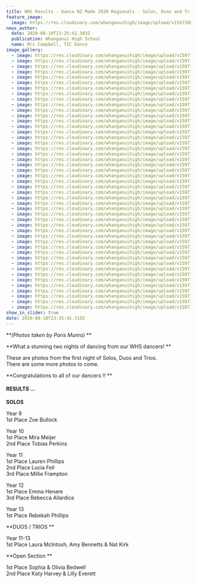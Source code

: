 ```yaml
---
title: WHS Results - Dance NZ Made 2020 Regionals - Solos, Duos and Trios
feature_image:
  image: https://res.cloudinary.com/whanganuihigh/image/upload/v1597108226/News/Dance%20NZ%20Made%20Reg2020.Solos%2C%20Duos%20and%20Trios/30.117308266_991031981319140_7334534703540096203_o.jpg
news_author:
  date: 2020-08-10T23:25:42.303Z
  publication: Whanganui High School
  name: Mrs Campbell, TIC Dance
image_gallery:
  - image: https://res.cloudinary.com/whanganuihigh/image/upload/v1597108222/News/Dance%20NZ%20Made%20Reg2020.Solos%2C%20Duos%20and%20Trios/1.117586584_991029854652686_2545766113367577206_o.jpg
  - image: https://res.cloudinary.com/whanganuihigh/image/upload/v1597108224/News/Dance%20NZ%20Made%20Reg2020.Solos%2C%20Duos%20and%20Trios/2.116430001_991029837986021_5038180596073510201_o.jpg
  - image: https://res.cloudinary.com/whanganuihigh/image/upload/v1597108226/News/Dance%20NZ%20Made%20Reg2020.Solos%2C%20Duos%20and%20Trios/3.117317886_991029757986029_2497383061864618871_o.jpg
  - image: https://res.cloudinary.com/whanganuihigh/image/upload/v1597108229/News/Dance%20NZ%20Made%20Reg2020.Solos%2C%20Duos%20and%20Trios/4.117241900_991029951319343_6824348639509612358_o.jpg
  - image: https://res.cloudinary.com/whanganuihigh/image/upload/v1597108230/News/Dance%20NZ%20Made%20Reg2020.Solos%2C%20Duos%20and%20Trios/5.117149720_991029801319358_3195205882150234214_o.jpg
  - image: https://res.cloudinary.com/whanganuihigh/image/upload/v1597108231/News/Dance%20NZ%20Made%20Reg2020.Solos%2C%20Duos%20and%20Trios/6.117195754_991029871319351_7934392133577932030_o.jpg
  - image: https://res.cloudinary.com/whanganuihigh/image/upload/v1597108231/News/Dance%20NZ%20Made%20Reg2020.Solos%2C%20Duos%20and%20Trios/7.117306686_991029961319342_5516835469925415713_o.jpg
  - image: https://res.cloudinary.com/whanganuihigh/image/upload/v1597108231/News/Dance%20NZ%20Made%20Reg2020.Solos%2C%20Duos%20and%20Trios/8.117296103_991030104652661_1678310552342468153_o.jpg
  - image: https://res.cloudinary.com/whanganuihigh/image/upload/v1597108231/News/Dance%20NZ%20Made%20Reg2020.Solos%2C%20Duos%20and%20Trios/9.117334585_991030134652658_24799977446485163_o.jpg
  - image: https://res.cloudinary.com/whanganuihigh/image/upload/v1597108222/News/Dance%20NZ%20Made%20Reg2020.Solos%2C%20Duos%20and%20Trios/10.116908581_991030031319335_8060351706432040226_o.jpg
  - image: https://res.cloudinary.com/whanganuihigh/image/upload/v1597108222/News/Dance%20NZ%20Made%20Reg2020.Solos%2C%20Duos%20and%20Trios/11.117303011_991030011319337_7431048592100073186_o.jpg
  - image: https://res.cloudinary.com/whanganuihigh/image/upload/v1597108222/News/Dance%20NZ%20Made%20Reg2020.Solos%2C%20Duos%20and%20Trios/12.117304666_991030057985999_2849465617329657706_o.jpg
  - image: https://res.cloudinary.com/whanganuihigh/image/upload/v1597108222/News/Dance%20NZ%20Made%20Reg2020.Solos%2C%20Duos%20and%20Trios/13.117444888_991030077985997_316661651018513004_o.jpg
  - image: https://res.cloudinary.com/whanganuihigh/image/upload/v1597108222/News/Dance%20NZ%20Made%20Reg2020.Solos%2C%20Duos%20and%20Trios/14.117243657_991031197985885_7181115286054423636_o.jpg
  - image: https://res.cloudinary.com/whanganuihigh/image/upload/v1597108223/News/Dance%20NZ%20Made%20Reg2020.Solos%2C%20Duos%20and%20Trios/15.117039815_991030844652587_278901392127604808_o.jpg
  - image: https://res.cloudinary.com/whanganuihigh/image/upload/v1597108223/News/Dance%20NZ%20Made%20Reg2020.Solos%2C%20Duos%20and%20Trios/16.117228799_991031171319221_307037056003985423_o.jpg
  - image: https://res.cloudinary.com/whanganuihigh/image/upload/v1597108223/News/Dance%20NZ%20Made%20Reg2020.Solos%2C%20Duos%20and%20Trios/17.117444959_991031267985878_2994543749361536346_o.jpg
  - image: https://res.cloudinary.com/whanganuihigh/image/upload/v1597108223/News/Dance%20NZ%20Made%20Reg2020.Solos%2C%20Duos%20and%20Trios/18.117191419_991031414652530_5975160358281126382_o.jpg
  - image: https://res.cloudinary.com/whanganuihigh/image/upload/v1597108223/News/Dance%20NZ%20Made%20Reg2020.Solos%2C%20Duos%20and%20Trios/19.117584147_991031177985887_1235873185619792547_o.jpg
  - image: https://res.cloudinary.com/whanganuihigh/image/upload/v1597108224/News/Dance%20NZ%20Made%20Reg2020.Solos%2C%20Duos%20and%20Trios/20.117305036_991031437985861_3282784549615882513_o.jpg
  - image: https://res.cloudinary.com/whanganuihigh/image/upload/v1597108224/News/Dance%20NZ%20Made%20Reg2020.Solos%2C%20Duos%20and%20Trios/21.117110450_991031484652523_9194115442912296114_o.jpg
  - image: https://res.cloudinary.com/whanganuihigh/image/upload/v1597108225/News/Dance%20NZ%20Made%20Reg2020.Solos%2C%20Duos%20and%20Trios/22.117173700_991031464652525_8242437847262542907_o.jpg
  - image: https://res.cloudinary.com/whanganuihigh/image/upload/v1597108224/News/Dance%20NZ%20Made%20Reg2020.Solos%2C%20Duos%20and%20Trios/23.117302711_991031647985840_8291087905747716608_o.jpg
  - image: https://res.cloudinary.com/whanganuihigh/image/upload/v1597108225/News/Dance%20NZ%20Made%20Reg2020.Solos%2C%20Duos%20and%20Trios/24.116869914_991031227985882_1249330561027625749_o.jpg
  - image: https://res.cloudinary.com/whanganuihigh/image/upload/v1597108225/News/Dance%20NZ%20Made%20Reg2020.Solos%2C%20Duos%20and%20Trios/25.117287300_991031394652532_8275162849274650592_o.jpg
  - image: https://res.cloudinary.com/whanganuihigh/image/upload/v1597108226/News/Dance%20NZ%20Made%20Reg2020.Solos%2C%20Duos%20and%20Trios/26.117171600_991031631319175_9174057914449556353_o.jpg
  - image: https://res.cloudinary.com/whanganuihigh/image/upload/v1597108226/News/Dance%20NZ%20Made%20Reg2020.Solos%2C%20Duos%20and%20Trios/27.117311399_991031494652522_5803996836433849579_o.jpg
  - image: https://res.cloudinary.com/whanganuihigh/image/upload/v1597108226/News/Dance%20NZ%20Made%20Reg2020.Solos%2C%20Duos%20and%20Trios/28.117201241_991031234652548_1441958141361242153_o.jpg
  - image: https://res.cloudinary.com/whanganuihigh/image/upload/v1597108226/News/Dance%20NZ%20Made%20Reg2020.Solos%2C%20Duos%20and%20Trios/29.117287300_991031921319146_6158219107754101809_o.jpg
  - image: https://res.cloudinary.com/whanganuihigh/image/upload/v1597108226/News/Dance%20NZ%20Made%20Reg2020.Solos%2C%20Duos%20and%20Trios/30.117308266_991031981319140_7334534703540096203_o.jpg
  - image: https://res.cloudinary.com/whanganuihigh/image/upload/v1597108227/News/Dance%20NZ%20Made%20Reg2020.Solos%2C%20Duos%20and%20Trios/31.117295661_991031801319158_3596927264699201336_o.jpg
  - image: https://res.cloudinary.com/whanganuihigh/image/upload/v1597108227/News/Dance%20NZ%20Made%20Reg2020.Solos%2C%20Duos%20and%20Trios/32.117247294_991031341319204_7169168885168476161_o.jpg
  - image: https://res.cloudinary.com/whanganuihigh/image/upload/v1597108227/News/Dance%20NZ%20Made%20Reg2020.Solos%2C%20Duos%20and%20Trios/33.117301750_991031587985846_1589129810585076183_o.jpg
  - image: https://res.cloudinary.com/whanganuihigh/image/upload/v1597108227/News/Dance%20NZ%20Made%20Reg2020.Solos%2C%20Duos%20and%20Trios/34.117385831_991031771319161_7572758533510946227_o.jpg
  - image: https://res.cloudinary.com/whanganuihigh/image/upload/v1597108228/News/Dance%20NZ%20Made%20Reg2020.Solos%2C%20Duos%20and%20Trios/35.117314511_991031897985815_1466017959487340515_o.jpg
  - image: https://res.cloudinary.com/whanganuihigh/image/upload/v1597108228/News/Dance%20NZ%20Made%20Reg2020.Solos%2C%20Duos%20and%20Trios/36.117243311_991030917985913_928014565153381782_o.jpg
  - image: https://res.cloudinary.com/whanganuihigh/image/upload/v1597108228/News/Dance%20NZ%20Made%20Reg2020.Solos%2C%20Duos%20and%20Trios/37.117752745_991031717985833_5881436552873757266_o.jpg
  - image: https://res.cloudinary.com/whanganuihigh/image/upload/v1597108229/News/Dance%20NZ%20Made%20Reg2020.Solos%2C%20Duos%20and%20Trios/38.117445465_991031941319144_8727466560894465231_o.jpg
  - image: https://res.cloudinary.com/whanganuihigh/image/upload/v1597108229/News/Dance%20NZ%20Made%20Reg2020.Solos%2C%20Duos%20and%20Trios/39.117654984_991031927985812_5950666644557320186_o.jpg
  - image: https://res.cloudinary.com/whanganuihigh/image/upload/v1597108229/News/Dance%20NZ%20Made%20Reg2020.Solos%2C%20Duos%20and%20Trios/40.117592132_991031744652497_8065035373716604005_o.jpg
  - image: https://res.cloudinary.com/whanganuihigh/image/upload/v1597108229/News/Dance%20NZ%20Made%20Reg2020.Solos%2C%20Duos%20and%20Trios/41.117187197_991030937985911_9033609919108663656_o.jpg
  - image: https://res.cloudinary.com/whanganuihigh/image/upload/v1597108230/News/Dance%20NZ%20Made%20Reg2020.Solos%2C%20Duos%20and%20Trios/42.117326768_991030881319250_7216409370182562247_o.jpg
  - image: https://res.cloudinary.com/whanganuihigh/image/upload/v1597108230/News/Dance%20NZ%20Made%20Reg2020.Solos%2C%20Duos%20and%20Trios/43.117375702_991032057985799_6781589487219363326_o.jpg
  - image: https://res.cloudinary.com/whanganuihigh/image/upload/v1597108232/News/Dance%20NZ%20Made%20Reg2020.Solos%2C%20Duos%20and%20Trios/44.117337385_991032084652463_1129926733760785570_o.jpg
  - image: https://res.cloudinary.com/whanganuihigh/image/upload/v1597108230/News/Dance%20NZ%20Made%20Reg2020.Solos%2C%20Duos%20and%20Trios/45.117643391_991031564652515_2023621407471500844_o.jpg
  - image: https://res.cloudinary.com/whanganuihigh/image/upload/v1597108230/News/Dance%20NZ%20Made%20Reg2020.Solos%2C%20Duos%20and%20Trios/46.117035194_991031527985852_6413640544208046061_o.jpg
  - image: https://res.cloudinary.com/whanganuihigh/image/upload/v1597108230/News/Dance%20NZ%20Made%20Reg2020.Solos%2C%20Duos%20and%20Trios/47.117222259_991031691319169_2653293184950450840_o.jpg
show_in_slider: true
date: 2020-08-10T23:25:42.319Z
---
```

**_(Photos taken by Paris Munro)_**

**What a stunning two nights of dancing from our WHS dancers!**  

These are photos from the first night of Solos, Duos and Trios.  
There are some more photos to come.

**Congratulations to all of our dancers !!**

#### RESULTS ...


**SOLOS**

Year 9  
1st Place Zoe Bullock

Year 10  
1st Place Mira Meijer  
2nd Place Tobias Perkins

Year 11  
1st Place Lauren Phillips  
2nd Place Lucia Fell  
3rd Place Millie Frampton

Year 12  
1st Place Emma Henare  
3rd Place Rebecca Allardice

Year 13  
1st Place Rebekah Phillips

**DUOS / TRIOS**

Year 11-13  
1st Place Laura McIntosh, Amy Bennetts & Nat Kirk

**Open Section**

1st Place Sophia & Olivia Bedwell  
2nd Place Katy Harvey & Lilly Everett


